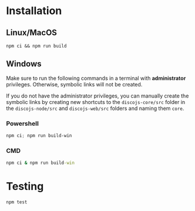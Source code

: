 # Installation
## Linux/MacOS
```
npm ci && npm run build
```
## Windows

Make sure to run the following commands in a terminal with **administrator** privileges.
Otherwise, symbolic links will not be created.

If you do not have the administrator privileges, you can manually create the symbolic links by
creating new shortcuts to the `discojs-core/src` folder in the `discojs-node/src` and
`discojs-web/src` folders and naming them `core`.

### Powershell
```powershell
npm ci; npm run build-win
```
### CMD
```cmd
npm ci & npm run build-win
```

# Testing
```
npm test
```